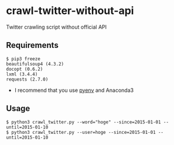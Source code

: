 crawl-twitter-without-api
====

Twitter crawling script without official API

Requirements
---
    $ pip3 freeze
    beautifulsoup4 (4.3.2)
    docopt (0.6.2)
    lxml (3.4.4)
    requests (2.7.0)

- I recommend that you use [pyenv](https://github.com/yyuu/pyenv) and Anaconda3

Usage
---
    $ python3 crawl_twitter.py --word="hoge" --since=2015-01-01 --until=2015-01-10
    $ python3 crawl_twitter.py --user=hoge --since=2015-01-01 --until=2015-01-10

